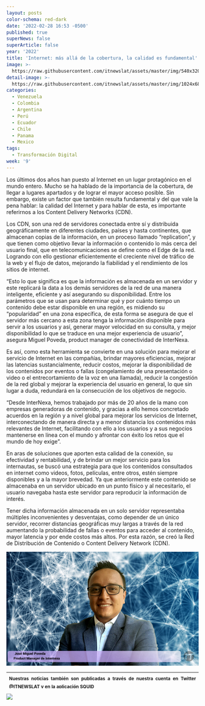 ```yaml
---
layout: posts
color-schema: red-dark
date: '2022-02-28 16:53 -0500'
published: true
superNews: false
superArticle: false
year: '2022'
title: 'Internet: más allá de la cobertura, la calidad es fundamental'
image: >-
  https://raw.githubusercontent.com/itnewslat/assets/master/img/540x320/Jose-Miguel-Poveda-p.jpg
detail-image: >-
  https://raw.githubusercontent.com/itnewslat/assets/master/img/1024x680/Jose-Miguel-Poveda-g.jpg
categories:
  - Venezuela
  - Colombia
  - Argentina
  - Perú
  - Ecuador
  - Chile
  - Panama
  - Mexico
tags:
  - Transformación Digital
week: '9'
---
```

Los últimos dos años han puesto al Internet en un lugar protagónico en el mundo entero. Mucho se ha hablado de la importancia de la cobertura, de llegar a lugares apartados y de lograr el mayor acceso posible. Sin embargo, existe un factor que también resulta fundamental y del que vale la pena hablar: la calidad del Internet y para hablar de esta, es importante referirnos a los Content Delivery Networks (CDN).

Los CDN, son una red de servidores conectada entre sí y distribuida geográficamente en diferentes ciudades, países y hasta continentes, que almacenan copias de la información, en un proceso llamado “replication”, y que tienen como objetivo llevar la información o contenido lo más cerca del usuario final, que en telecomunicaciones se define como el Edge de la red. Logrando con ello gestionar eficientemente el creciente nivel de tráfico de la web y el flujo de datos, mejorando la fiabilidad y el rendimiento de los sitios de internet.

“Esto lo que significa es que la información es almacenada en un servidor y este replicará la data a los demás servidores de la red de una manera inteligente, eficiente y así asegurando su disponibilidad. Entre los parámetros que se usan para determinar qué y por cuánto tiempo un contenido debe estar disponible en una región, es midiendo su “popularidad” en una zona específica, de esta forma se asegura de que el servidor más cercano a esta zona tenga la información disponible para servir a los usuarios y así, generar mayor velocidad en su consulta, y mejor disponibilidad lo que se traduce en una mejor experiencia de usuario”, asegura Miguel Poveda, product manager de conectividad de InterNexa.

Es así, como esta herramienta se convierte en una solución para mejorar el servicio de Internet en las compañías, brindar mayores eficiencias, mejorar las latencias sustancialmente, reducir costos, mejorar la disponibilidad de los contenidos por eventos o fallas (congelamiento de una presentación o video o el entrecortamiento de la voz en una llamada), reducir la congestión de la red global y mejorar la experiencia del usuario en general, lo que sin lugar a duda, redundará en la consecución de los objetivos de negocio. 

“Desde InterNexa, hemos trabajado por más de 20 años de la mano con empresas generadoras de contenido, y gracias a ello hemos concretado acuerdos en la región y a nivel global para mejorar los servicios de Internet, interconectando de manera directa y a menor distancia los contenidos más relevantes de Internet, facilitando con ello a los usuarios y a sus negocios mantenerse en línea con el mundo y afrontar con éxito los retos que el mundo de hoy exige”.

En aras de soluciones que aporten esta calidad de la conexión, su efectividad y rentabilidad, y de brindar un mejor servicio para los internautas, se buscó una estrategia para que los contenidos consultados en internet como videos, fotos, películas, entre otros, estén siempre disponibles y a la mayor brevedad. Ya que anteriormente este contenido se almacenaba en un servidor ubicado en un punto físico y al necesitarlo, el usuario navegaba hasta este servidor para reproducir la información de interés. 

Tener dicha información almacenada en un solo servidor representaba múltiples inconvenientes y desventajas, como depender de un único servidor, recorrer distancias geográficas muy largas a través de la red aumentando la probabilidad de fallas o eventos para acceder al contenido, mayor latencia y por ende costos más altos. Por esta razón, se creó la Red de Distribución de Contenido o Content Delivery Network (CDN).

![](https://raw.githubusercontent.com/itnewslat/assets/master/img/540x320/Jose-Miguel-Poveda-p.jpg)

<table style="height: 42px;" width="569">
<tbody>
<tr>
<td style="text-align: justify;"><sub><strong>Nuestras noticias también son publicadas a través de nuestra cuenta en Twitter <a href="https://twitter.com/itnewslat?lang=es">@ITNEWSLAT</a> y en la aplicación <a href="https://squidapp.co/en/">SQUID</a></strong></sub></td>
</tr>
</tbody>
</table>

<img src="https://tracker.metricool.com/c3po.jpg?hash=56f88a41e39ab42c063cc51676587a04"/>